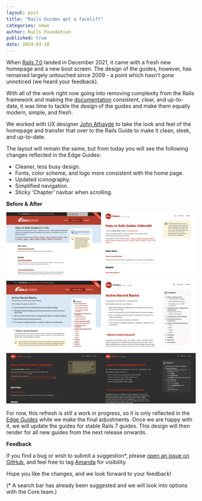 ```yaml
---
layout: post
title: "Rails Guides get a facelift"
categories: news
author: Rails Foundation
published: true
date: 2024-03-18
---
```


When [Rails 7.0](/2021/12/15/Rails-7-fulfilling-a-vision) landed in December 2021, it came with a fresh new homepage and a new boot screen. The design of the guides, however, has remained largely untouched since 2009 - a point which hasn’t gone unnoticed (we heard your feedback).

With all of the work right now going into removing complexity from the Rails framework and making the [documentation](/2024/2/6/documentation-update-work-has-begun) consistent, clear, and up-to-date, it was time to tackle the design of the guides and make them equally modern, simple, and fresh.

We worked with UX designer <a href=“https://meticulous.com/“>John Athayde</a> to take the look and feel of the homepage and transfer that over to the Rails Guide to make it clean, sleek, and up-to-date.

The layout will remain the same, but from today you will see the following changes reflected in the Edge Guides:

- Cleaner, less busy design.
- Fonts, color scheme, and logo more consistent with the home page.
- Updated iconography.
- Simplified navigation.
- Sticky ‘Chapter’ navbar when scrolling.


**Before & After**

<img src="/assets/images/guide-update 1.png" style="width: 50%"><img src="/assets/images/guide-update 2.png" style="width: 50%">

<img src="/assets/images/guide-update 3.png" style="width: 50%"><img src="/assets/images/guide-update 4.png" style="width: 50%">

<img src="/assets/images/guide-update 6.png" style="width: 50%"><img src="/assets/images/guide-update 5.png" style="width: 50%">

For now, this refresh is still a work in progress, so it is only reflected in the <a href="https://edgeguides.rubyonrails.org/">Edge Guides</a> while we make the final adjustments. Once we are happy with it, we will update the guides for stable Rails 7 guides. This design will then render for all new guides from the next release onwards.

**Feedback**

If you find a bug or wish to submit a suggestion*, please <a href="https://github.com/rails/rails/issues">open an issue on GitHub</a>, and feel free to tag <a href="https://github.com/AmandaPerino">Amanda</a> for visibility.

Hope you like the changes, and we look forward to your feedback!

(\* A search bar has already been suggested and we will look into options with the Core team.)